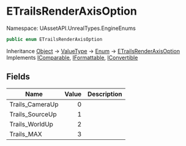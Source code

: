 # ETrailsRenderAxisOption

Namespace: UAssetAPI.UnrealTypes.EngineEnums

```csharp
public enum ETrailsRenderAxisOption
```

Inheritance [Object](https://docs.microsoft.com/en-us/dotnet/api/system.object) → [ValueType](https://docs.microsoft.com/en-us/dotnet/api/system.valuetype) → [Enum](https://docs.microsoft.com/en-us/dotnet/api/system.enum) → [ETrailsRenderAxisOption](./uassetapi.unrealtypes.engineenums.etrailsrenderaxisoption.md)<br>
Implements [IComparable](https://docs.microsoft.com/en-us/dotnet/api/system.icomparable), [IFormattable](https://docs.microsoft.com/en-us/dotnet/api/system.iformattable), [IConvertible](https://docs.microsoft.com/en-us/dotnet/api/system.iconvertible)

## Fields

| Name | Value | Description |
| --- | --: | --- |
| Trails_CameraUp | 0 |  |
| Trails_SourceUp | 1 |  |
| Trails_WorldUp | 2 |  |
| Trails_MAX | 3 |  |
